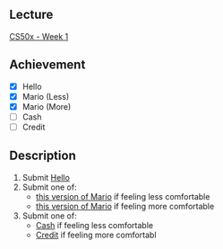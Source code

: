 ## Lecture
[CS50x - Week 1](https://cs50.harvard.edu/x/2022/weeks/1/)

## Achievement

- [x] Hello
- [x] Mario (Less)
- [x] Mario (More)
- [ ] Cash
- [ ] Credit
## Description

1. Submit [Hello](https://cs50.harvard.edu/x/2022/psets/1/hello/)
2. Submit one of:
   - [this version of Mario](https://cs50.harvard.edu/x/2022/psets/1/mario/less/) if feeling less comfortable
   - [this version of Mario](https://cs50.harvard.edu/x/2022/psets/1/mario/more/) if feeling more comfortable
3. Submit one of:
   - [Cash](https://cs50.harvard.edu/x/2022/psets/1/cash/) if feeling less comfortable
   - [Credit](https://cs50.harvard.edu/x/2022/psets/1/credit/) if feeling more comfortabl
